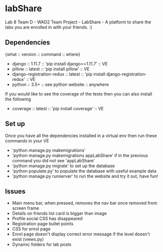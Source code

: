 # labShare

Lab 8 Team D - WAD2 Team Project - LabShare - A platform to share the labs you are enrolled in with your friends. :)

## Dependencies

{what :: version :: command :: where}

* django :: 1.11.7 :: 'pip install django==1.11.7' :: VE
* pillow :: latest :: 'pip install pillow' :: VE
* django-registration-redux :: latest :: 'pip install django-registration-redux' :: VE
* python :: 3.5+ :: see python website :: anywhere

If you would like to see the coverage of the tests then you can also install the following

* coverage :: latest :: 'pip install coverage' :: VE

## Set up

Once you have all the dependencies installed in a virtual env then run these commands in your VE

* 'python manage.py makemigrations'
* 'python manage.py makemigrations appLabShare' if in the previous command you did not see 'appLabShare'
* 'python manage.py migrate' to set up the database
* 'python populate.py' to populate the database with useful example data
* 'python manage.py runserver' to run the website and try it out, have fun!

## Issues

* Main menu bar, when pressed, removes the nav bar once removed from screen frame
* Details on friends list card is bigger than image
* Profile social CSS has disappeared
* Registration page bullet points
* CSS for enrol page
* Enrol page doesn't display correct error message if the level doesn't exist (views.py)
* Dynamic folders for lab posts
